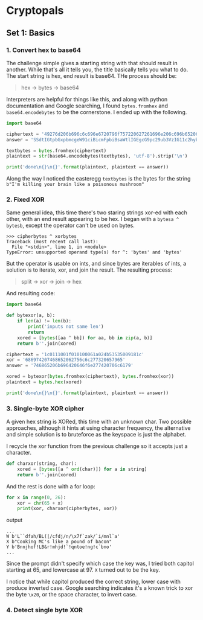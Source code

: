 Cryptopals
==============================

## Set 1: Basics

### 1. Convert hex to base64

The challenge simple gives a starting string with that should result in another. While that's all it tells you, the title basically tells you what to do. The start string is hex, end result is base64. THe process should be:

> hex -> bytes -> base64

Interpreters are helpful for things like this, and along with python documentation and Google searching, I found `bytes.fromhex` and `base64.encodebytes` to be the cornerstone. I ended up with the following.

```python
import base64

ciphertext = '49276d206b696c6c696e6720796f757220627261696e206c696b65206120706f69736f6e6f7573206d757368726f6f6d'
answer = 'SSdtIGtpbGxpbmcgeW91ciBicmFpbiBsaWtlIGEgcG9pc29ub3VzIG11c2hyb29t'

textbytes = bytes.fromhex(ciphertext)
plaintext = str(base64.encodebytes(textbytes), 'utf-8').strip('\n')

print('done\n{}\n{}'.format(plaintext, plaintext == answer))
```

Along the way I noticed the easteregg `textbytes` is the bytes for the string `b"I'm killing your brain like a poisonous mushroom"`

### 2. Fixed XOR

Same general idea, this time there's two staring strings xor-ed with each other, with an end result appearing to be hex. I began with a `bytesa ^ bytesb`, except the operator can't be used on bytes.

```
>>> cipherbytes ^ xorbytes
Traceback (most recent call last):
  File "<stdin>", line 1, in <module>
TypeError: unsupported operand type(s) for ^: 'bytes' and 'bytes'
```

But the operator is usable on ints, and since bytes are iterables of ints, a solution is to iterate, xor, and join the result. The resulting process:

> split -> xor -> join -> hex

And resulting code:

```python
import base64

def bytexor(a, b):
    if len(a) != len(b):
        print('inputs not same len')
        return
    xored = [bytes([aa ^ bb]) for aa, bb in zip(a, b)]
    return b''.join(xored)

ciphertext = '1c0111001f010100061a024b53535009181c'
xor = '686974207468652062756c6c277320657965'
answer = '746865206b696420646f6e277420706c6179'

xored = bytexor(bytes.fromhex(ciphertext), bytes.fromhex(xor))
plaintext = bytes.hex(xored)

print('done\n{}\n{}'.format(plaintext, plaintext == answer))
```

### 3. Single-byte XOR cipher

A given hex string is XORed, this time with an unknown char. Two possible approaches, although it hints at using character frequency, the alternative and simple solution is to bruteforce as the keyspace is just the alphabet.

I recycle the xor function from the previous challenge so it accepts just a character.

```python
def charxor(string, char):
    xored = [bytes([a ^ ord(char)]) for a in string]
    return b''.join(xored)
```

And the rest is done with a for loop:

```python
for x in range(0, 26):
    xor = chr(65 + x)
    print(xor, charxor(cipherbytes, xor))
```

output

```
...
W b'L``dfah/BL(|/cfdj/n/\x7f`zak/`i/mnl`a'
X b"Cooking MC's like a pound of bacon"
Y b'Bnnjhof!LB&r!mhjd!`!qntoe!ng!c`bno'
...
```

Since the prompt didn't specify which case the key was, I tried both capitol starting at 65, and lowercase at 97. `X` turned out to be the key.

I notice that while capitol produced the correct string, lower case with produce inverted case. Google searching indicates it's a known trick to xor the byte `\x20`, or the space character, to invert case.

### 4. Detect single byte XOR

